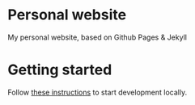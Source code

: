 # Personal website
My personal website, based on Github Pages & Jekyll

# Getting started
Follow [these instructions](https://jekyllrb.com/docs/) to start development locally.